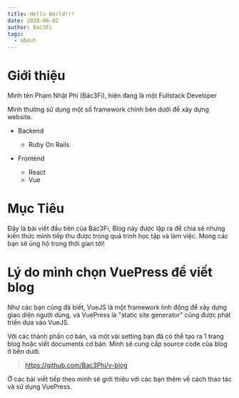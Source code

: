 ```yaml
---
title: Hello World!!!
date: 2020-06-02
author: Bac3Fi
tags:
  - about
---
```


# Giới thiệu
Mình tên Phạm Nhật Phi (Bác3Fi), hiện đang là một Fullstack Developer

Mình thường sử dụng một số framework chính bên dưới để xây dựng website.

- Backend
  - Ruby On Rails

- Frontend
  - React
  - Vue

# Mục Tiêu
Đây là bài viết đầu tiên của Bác3Fi, Blog này được lập ra để chia sẻ nhưng kiến thức
mình tiếp thu được trong quá trình học tập và làm việc. Mong các bạn sẽ ủng hộ trong
thời gian tới!
# Lý do mình chọn VuePress để viết blog
Như các bạn cũng đã biết, VueJS là một framework linh động để xây dựng giao diện người
dùng, và VuePress là "static site generator" cũng được phát triển dựa vào VueJS.

Với các thành phần cơ bản, và một vài setting bạn đã có thể tạo ra 1 trang blog hoặc viết 
documents cơ bản. Mình sẽ cung cấp source code của blog ở bên dưới.
> https://github.com/Bac3Phi/v-blog

Ở các bài viết tiếp theo mình sẽ giới thiệu với các bạn thêm về cách thao tác và sử dụng VuePress. 